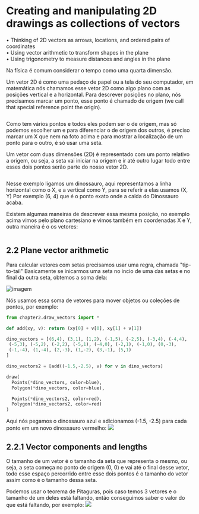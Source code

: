 # Creating and manipulating 2D drawings as collections of vectors
• Thinking of 2D vectors as arrows, locations, and ordered pairs of coordinates<br />
• Using vector arithmetic to transform shapes in the plane<br />
• Using trigonometry to measure distances and angles in the plane<br />

Na física é comum considerar o tempo como uma quarta dimensão.<br />

Um vetor 2D é como uma pedaço de papel ou a tela do seu computador, em matemática nós chamamos esse vetor 2D como algo plano com as posições vertical e a horizontal. Para descrever posições no plano, nós precisamos marcar um ponto, esse ponto é chamado de origem (we call that special reference point the origin).<br />

![]()

Como tem vários pontos e todos eles podem ser o de origem, mas só podemos escolher um e para diferenciar o de origem dos outros, é preciso marcar um X que nem na foto acima e para mostrar a  localização de um ponto para o outro, é só usar uma seta.

Um vetor com duas dimensões (2D) é representado com um ponto relativo a origem, ou seja, a seta vai iniciar na origem e ir até outro lugar todo entre esses dois pontos serão parte do nosso vetor 2D.<br />

![]()

Nesse exemplo ligamos um dinossauro, aqui representamos a linha horizontal como o X, e a  vertical como Y, para se referir a elas usamos (X, Y) Por exemplo (6, 4) que é o ponto exato onde a calda do Dinossauro acaba.<br />

Existem algumas maneiras de descrever essa mesma posição, no exemplo acima vimos pelo plano cartesiano e vimos também em coordenadas X e Y, outra maneira é o os vetores:<br />

![]()

## 2.2 Plane vector arithmetic
Para calcular vetores com setas precisamos usar uma regra, chamada "tip-to-tail"
Basicamente se inicarmos uma seta no incio de uma das setas e no final da outra seta, obtemos
a soma dela:

![imagem](https://ik.imagekit.io/dwei78ukbe/math_for_programmers/Screenshot_2021-04-24_210043_qMtDmqOzA.png)


Nós usamos essa soma de vetores para mover objetos ou coleções de pontos, por exemplo:
```py
from chapter2.draw_vectors import *

def add(xy, v): return (xy[0] + v[0], xy[1] + v[1])

dino_vectors = [(6,4), (3,1), (1,2), (-1,5), (-2,5), (-3,4), (-4,4), 
 (-5,3), (-5,2), (-2,2), (-5,1), (-4,0), (-2,1), (-1,0), (0,-3), 
 (-1,-4), (1,-4), (2,-3), (1,-2), (3,-1), (5,1) 
] 

dino_vectors2 = [add((-1.5,-2.5), v) for v in dino_vectors]

draw(
  Points(*dino_vectors, color=blue),
  Polygon(*dino_vectors, color=blue),

  Points(*dino_vectors2, color=red),
  Polygon(*dino_vectors2, color=red)
)
```
Aqui nós pegamos o dinossauro azul e adicionamos (-1.5, -2.5) para cada ponto em um novo 
dinossauro vermelho:
![](https://ik.imagekit.io/dwei78ukbe/math_for_programmers/Screenshot_2021-04-24_211533_p6sSMsKnq.png)

## 2.2.1 Vector components and lengths
O tamanho de um vetor é o tamanho da seta que representa o mesmo, ou seja, a seta começa no ponto de origem (0, 0) e vai até o final desse vetor, todo esse espaço percorrido entre esse dois pontos é o tamanho do vetor assim como é o tamanho dessa seta.

Podemos usar o teorema de Pitaguras, pois caso temos 3 vetores e o tamanho de um deles está faltando, então conseguimos saber o valor do que está faltando, por exemplo:
![](https://ik.imagekit.io/dwei78ukbe/math_for_programmers/Screenshot_2021-04-24_213527_4mckcapWc.png)

